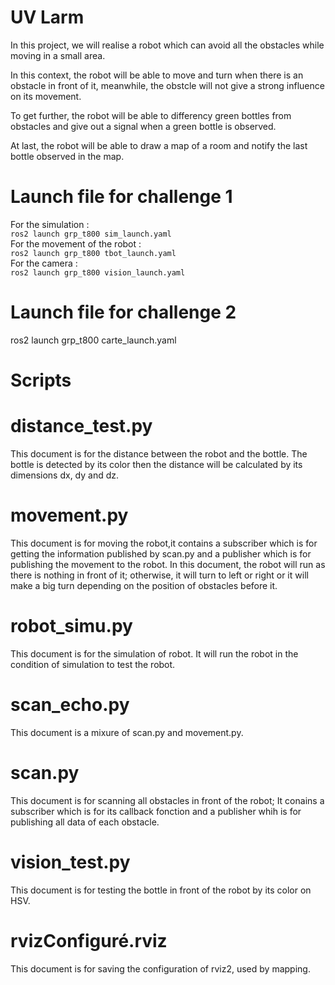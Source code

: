# UV Larm
In this project, we will realise a robot which can avoid all the obstacles while moving in a small area.

In this context, the robot will be able to move and turn when there is an obstacle in front of it, meanwhile, the obstcle will not give a strong influence on its movement.

To get further, the robot will be able to differency green bottles from obstacles and give out a signal when a green bottle is observed.

At last, the robot will be able to draw a map of a room and notify the last bottle observed in the map.

# Launch file for challenge 1
For the simulation :  
`ros2 launch grp_t800 sim_launch.yaml`  
For the movement of the robot :  
`ros2 launch grp_t800 tbot_launch.yaml`  
For the camera :  
`ros2 launch grp_t800 vision_launch.yaml`

# Launch file for challenge 2
ros2 launch grp_t800 carte_launch.yaml

# Scripts
# distance_test.py
This document is for the distance between the robot and the bottle. The bottle is detected by its color then the distance will be calculated by its dimensions dx, dy and dz.
# movement.py
This document is for moving the robot,it contains a subscriber which is for getting the information published by scan.py and a publisher which is for publishing the movement to the robot. In this document, the robot will run as there is nothing in front of it; otherwise, it will turn to left or right or it will make a big turn depending on the position of obstacles before it.
# robot_simu.py
This document is for the simulation of robot. It will run the robot in the condition of simulation to test the robot.
# scan_echo.py
This document is a mixure of scan.py and movement.py.
# scan.py
This document is for scanning all obstacles in front of the robot; It conains a subscriber which is for its callback fonction and a publisher whih is for publishing all data of each obstacle.
# vision_test.py
This document is for testing the bottle in front of the robot by its color on HSV. 

# rvizConfiguré.rviz
This document is for saving the configuration of rviz2, used by mapping.


